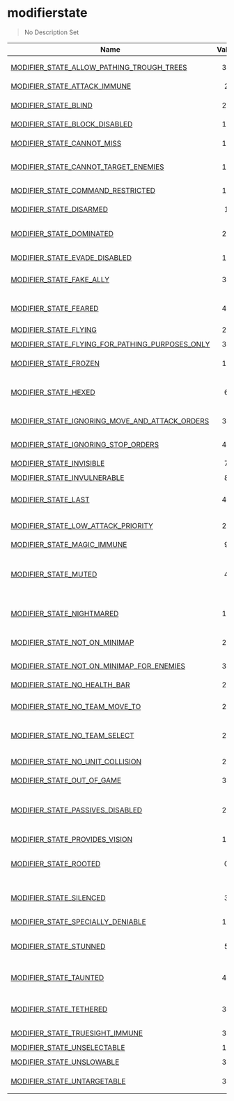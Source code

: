 # modifierstate
> No Description Set

Name|Value|Description|Client
--|:--:|--|:--:
[MODIFIER_STATE_ALLOW_PATHING_TROUGH_TREES](MODIFIER_STATE_ALLOW_PATHING_TROUGH_TREES)|36|允许在树木中通行|✔️
[MODIFIER_STATE_ATTACK_IMMUNE](MODIFIER_STATE_ATTACK_IMMUNE)|2|攻击免疫|✔️
[MODIFIER_STATE_BLIND](MODIFIER_STATE_BLIND)|29|致盲，完全失去视野|✔️
[MODIFIER_STATE_BLOCK_DISABLED](MODIFIER_STATE_BLOCK_DISABLED)|12|禁用格挡|✔️
[MODIFIER_STATE_CANNOT_MISS](MODIFIER_STATE_CANNOT_MISS)|16|不会丢失，无视闪避|✔️
[MODIFIER_STATE_CANNOT_TARGET_ENEMIES](MODIFIER_STATE_CANNOT_TARGET_ENEMIES)|15|禁用单位目标命令|✔️
[MODIFIER_STATE_COMMAND_RESTRICTED](MODIFIER_STATE_COMMAND_RESTRICTED)|19|无法执行命令|✔️
[MODIFIER_STATE_DISARMED](MODIFIER_STATE_DISARMED)|1|缴械|✔️
[MODIFIER_STATE_DOMINATED](MODIFIER_STATE_DOMINATED)|28|支配，可用于过滤是否是支配单位|✔️
[MODIFIER_STATE_EVADE_DISABLED](MODIFIER_STATE_EVADE_DISABLED)|13|无法闪避|✔️
[MODIFIER_STATE_FAKE_ALLY](MODIFIER_STATE_FAKE_ALLY)|31|No Description Set|✔️
[MODIFIER_STATE_FEARED](MODIFIER_STATE_FEARED)|41|No Description Set|✔️
[MODIFIER_STATE_FLYING](MODIFIER_STATE_FLYING)|23|飞行|✔️
[MODIFIER_STATE_FLYING_FOR_PATHING_PURPOSES_ONLY](MODIFIER_STATE_FLYING_FOR_PATHING_PURPOSES_ONLY)|32|贴地飞行|✔️
[MODIFIER_STATE_FROZEN](MODIFIER_STATE_FROZEN)|18|冰冻，动作会暂停|✔️
[MODIFIER_STATE_HEXED](MODIFIER_STATE_HEXED)|6|妖术，头顶会有妖术进度条|✔️
[MODIFIER_STATE_IGNORING_MOVE_AND_ATTACK_ORDERS](MODIFIER_STATE_IGNORING_MOVE_AND_ATTACK_ORDERS)|35|禁用移动与攻击指令|✔️
[MODIFIER_STATE_IGNORING_STOP_ORDERS](MODIFIER_STATE_IGNORING_STOP_ORDERS)|40|禁用停止指令|✔️
[MODIFIER_STATE_INVISIBLE](MODIFIER_STATE_INVISIBLE)|7|隐身|✔️
[MODIFIER_STATE_INVULNERABLE](MODIFIER_STATE_INVULNERABLE)|8|无敌|✔️
[MODIFIER_STATE_LAST](MODIFIER_STATE_LAST)|43|No Description Set|✔️
[MODIFIER_STATE_LOW_ATTACK_PRIORITY](MODIFIER_STATE_LOW_ATTACK_PRIORITY)|21|低攻击优先级|✔️
[MODIFIER_STATE_MAGIC_IMMUNE](MODIFIER_STATE_MAGIC_IMMUNE)|9|魔法免疫|✔️
[MODIFIER_STATE_MUTED](MODIFIER_STATE_MUTED)|4|锁闭，禁用物品，头上有锁闭进度条|✔️
[MODIFIER_STATE_NIGHTMARED](MODIFIER_STATE_NIGHTMARED)|11|睡眠，头上会有睡眠进度条|✔️
[MODIFIER_STATE_NOT_ON_MINIMAP](MODIFIER_STATE_NOT_ON_MINIMAP)|20|没有小地图图标|✔️
[MODIFIER_STATE_NOT_ON_MINIMAP_FOR_ENEMIES](MODIFIER_STATE_NOT_ON_MINIMAP_FOR_ENEMIES)|37|对敌人没有小地图图标|✔️
[MODIFIER_STATE_NO_HEALTH_BAR](MODIFIER_STATE_NO_HEALTH_BAR)|22|没有生命条|✔️
[MODIFIER_STATE_NO_TEAM_MOVE_TO](MODIFIER_STATE_NO_TEAM_MOVE_TO)|25|No Description Set|✔️
[MODIFIER_STATE_NO_TEAM_SELECT](MODIFIER_STATE_NO_TEAM_SELECT)|26|No Description Set|✔️
[MODIFIER_STATE_NO_UNIT_COLLISION](MODIFIER_STATE_NO_UNIT_COLLISION)|24|没有碰撞体积|✔️
[MODIFIER_STATE_OUT_OF_GAME](MODIFIER_STATE_OUT_OF_GAME)|30|离开游戏|✔️
[MODIFIER_STATE_PASSIVES_DISABLED](MODIFIER_STATE_PASSIVES_DISABLED)|27|破坏，禁用被动，头上有破坏进度条|✔️
[MODIFIER_STATE_PROVIDES_VISION](MODIFIER_STATE_PROVIDES_VISION)|10|提供视野|✔️
[MODIFIER_STATE_ROOTED](MODIFIER_STATE_ROOTED)|0|缠绕，头上有缠绕进度条|✔️
[MODIFIER_STATE_SILENCED](MODIFIER_STATE_SILENCED)|3|沉默，头上有沉默进度条|✔️
[MODIFIER_STATE_SPECIALLY_DENIABLE](MODIFIER_STATE_SPECIALLY_DENIABLE)|17|可被反补|✔️
[MODIFIER_STATE_STUNNED](MODIFIER_STATE_STUNNED)|5|晕眩，头上有晕眩进度条|✔️
[MODIFIER_STATE_TAUNTED](MODIFIER_STATE_TAUNTED)|42|No Description Set|✔️
[MODIFIER_STATE_TETHERED](MODIFIER_STATE_TETHERED)|39|束缚，头上有束缚进度条|✔️
[MODIFIER_STATE_TRUESIGHT_IMMUNE](MODIFIER_STATE_TRUESIGHT_IMMUNE)|33|真视免疫|✔️
[MODIFIER_STATE_UNSELECTABLE](MODIFIER_STATE_UNSELECTABLE)|14|不可选择|✔️
[MODIFIER_STATE_UNSLOWABLE](MODIFIER_STATE_UNSLOWABLE)|38|无法减速|✔️
[MODIFIER_STATE_UNTARGETABLE](MODIFIER_STATE_UNTARGETABLE)|34|无法作为目标|✔️
